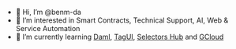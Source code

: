 - 👋 Hi, I’m @benm-da
- 👀 I’m interested in Smart Contracts, Technical Support, AI, Web & Service Automation
- 🌱 I’m currently learning [Daml](https://daml.com/), [TagUI](https://github.com/kelaberetiv/TagUI), [Selectors Hub](https://selectorshub.com/) and [GCloud](https://cloud.google.com/)

<!---
benm-da/benm-da is a ✨ special ✨ repository because its `README.md` (this file) appears on your GitHub profile.
You can click the Preview link to take a look at your changes.
--->
